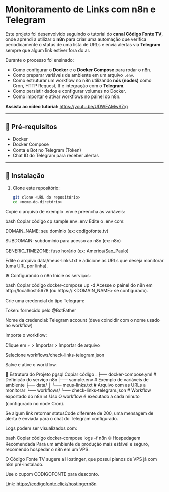 # Monitoramento de Links com n8n e Telegram

Este projeto foi desenvolvido seguindo o tutorial do **canal Código Fonte TV**, onde aprendi a utilizar o **n8n** para criar uma automação que verifica periodicamente o status de uma lista de URLs e envia alertas via **Telegram** sempre que algum link estiver fora do ar.  

Durante o processo foi ensinado:  
- Como configurar o **Docker** e o **Docker Compose** para rodar o n8n.  
- Como preparar variáveis de ambiente em um arquivo `.env`.  
- Como estruturar um workflow no n8n utilizando **nós (nodes)** como Cron, HTTP Request, If e integração com o **Telegram**.  
- Como persistir dados e configurar volumes no Docker.  
- Como importar e ativar workflows no painel do n8n.  

**Assista ao vídeo tutorial:** https://youtu.be/UDWEAMwS7rg

---

## 🔧 Pré-requisitos

- Docker  
- Docker Compose  
- Conta e Bot no Telegram (Token)  
- Chat ID do Telegram para receber alertas  

---

## 🚀 Instalação

1. Clone este repositório:

   ```bash
   git clone <URL do repositório>
   cd <nome-do-diretório>
Copie o arquivo de exemplo .env e preencha as variáveis:

bash
Copiar código
cp sample.env .env
Edite o .env com:

DOMAIN_NAME: seu domínio (ex: codigofonte.tv)

SUBDOMAIN: subdomínio para acesso ao n8n (ex: n8n)

GENERIC_TIMEZONE: fuso horário (ex: America/Sao_Paulo)

Edite o arquivo data/meus-links.txt e adicione as URLs que deseja monitorar (uma URL por linha).

⚙️ Configurando o n8n
Inicie os serviços:

bash
Copiar código
docker-compose up -d
Acesse o painel do n8n em http://localhost:5678 (ou https://<SUBDOMAIN>.<DOMAIN_NAME> se configurado).

Crie uma credencial do tipo Telegram:

Token: fornecido pelo @BotFather

Nome da credencial: Telegram account (deve coincidir com o nome usado no workflow)

Importe o workflow:

Clique em + > Importar > Importar de arquivo

Selecione workflows/check-links-telegram.json

Salve e ative o workflow.

📝 Estrutura do Projeto
pgsql
Copiar código
.
├── docker-compose.yml              # Definição do serviço n8n
├── sample.env                      # Exemplo de variáveis de ambiente
├── data/
│   └── meus-links.txt              # Arquivo com as URLs a monitorar
└── workflows/
    └── check-links-telegram.json   # Workflow exportado do n8n
📊 Uso
O workflow é executado a cada minuto (configurado no node Cron).

Se algum link retornar statusCode diferente de 200, uma mensagem de alerta é enviada para o chat do Telegram configurado.

Logs podem ser visualizados com:

bash
Copiar código
docker-compose logs -f n8n
🌐 Hospedagem Recomendada
Para um ambiente de produção mais estável e seguro, recomendo hospedar o n8n em um VPS.

O Código Fonte TV sugere a Hostinger, que possui planos de VPS já com n8n pré-instalado.

Use o cupom CODIGOFONTE para desconto.

Link: https://codigofonte.click/hostingern8n

